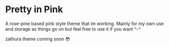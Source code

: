 # Pretty in Pink
A rose-pine based pink style theme that im working. Mainly for my own use and storage as things go on but feel free to use it if you want ^-^

zathura theme coming soon 😳
